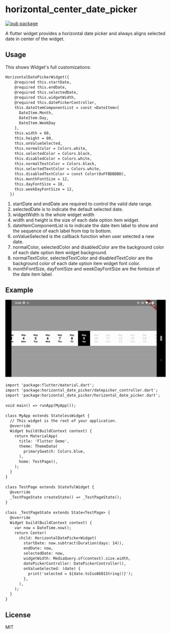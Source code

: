 # horizontal_center_date_picker

[![pub package](https://img.shields.io/pub/v/horizontal_center_date_picker.svg)](https://pub.dev/packages/horizontal_center_date_picker)

A flutter widget provides a horizontal date picker and always aligns selected date in center of the widget.

## Usage

This shows Widget's full customizations:
```
HorizontalDatePickerWidget({
    @required this.startDate,
    @required this.endDate,
    @required this.selectedDate,
    @required this.widgetWidth,
    @required this.datePickerController,
    this.dateItemComponentList = const <DateItem>[
      DateItem.Month,
      DateItem.Day,
      DateItem.WeekDay
    ],
    this.width = 60,
    this.height = 80,
    this.onValueSelected,
    this.normalColor = Colors.white,
    this.selectedColor = Colors.black,
    this.disabledColor = Colors.white,
    this.normalTextColor = Colors.black,
    this.selectedTextColor = Colors.white,
    this.disabledTextColor = const Color(0xFFBDBDBD),
    this.monthFontSize = 12,
    this.dayFontSize = 18,
    this.weekDayFontSize = 12,
  })
```

1. startDate and endDate are required to control the valid date range.
2. selectedDate is to indicate the default selected date.
3. widgetWidth is the whole widget width
4. width and height is the size of each date option item widget.
5. dateItemComponentList is to indicate the date item label to show and the sequence of each label from top to bottom.
6. onValueSelected is the callback function when user selected a new date.
7. normalColor, selectedColor and disabledColor are the background color of each date option item widget background.
8. normalTextColor, selectedTextColor and disabledTextColor are the background color of each date option item widget font color.
9. monthFontSize, dayFontSize and weekDayFontSize are the fontsize of the date item label.

## Example

![](horizontal_date_picker.gif)

```
import 'package:flutter/material.dart';
import 'package:horizontal_date_picker/datepicker_controller.dart';
import 'package:horizontal_date_picker/horizontal_date_picker.dart';

void main() => runApp(MyApp());

class MyApp extends StatelessWidget {
  // This widget is the root of your application.
  @override
  Widget build(BuildContext context) {
    return MaterialApp(
      title: 'Flutter Demo',
      theme: ThemeData(
        primarySwatch: Colors.blue,
      ),
      home: TestPage(),
    );
  }
}

class TestPage extends StatefulWidget {
  @override
  _TestPageState createState() => _TestPageState();
}

class _TestPageState extends State<TestPage> {
  @override
  Widget build(BuildContext context) {
    var now = DateTime.now();
    return Center(
      child: HorizontalDatePickerWidget(
        startDate: now.subtract(Duration(days: 14)),
        endDate: now,
        selectedDate: now,
        widgetWidth: MediaQuery.of(context).size.width,
        datePickerController: DatePickerController(),
        onValueSelected: (date) {
          print('selected = ${date.toIso8601String()}');
        },
      ),      
    );
  }
}
```

## License

MIT